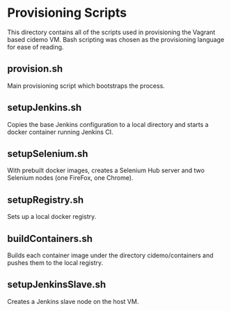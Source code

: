 # Provisioning Scripts

This directory contains all of the scripts used in provisioning the Vagrant based
cidemo VM.  Bash scripting was chosen as the provisioning language for ease of reading.

## provision.sh
Main provisioning script which bootstraps the process.

## setupJenkins.sh
Copies the base Jenkins configuration to a local directory and starts a docker container running Jenkins CI.

## setupSelenium.sh
With prebuilt docker images, creates a Selenium Hub server and two Selenium nodes (one FireFox, one Chrome).

## setupRegistry.sh
Sets up a local docker registry.

## buildContainers.sh
Builds each container image under the directory cidemo/containers and pushes them to the local registry.

## setupJenkinsSlave.sh
Creates a Jenkins slave node on the host VM.
